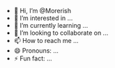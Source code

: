 - 👋 Hi, I’m @Morerish
- 👀 I’m interested in ...
- 🌱 I’m currently learning ...
- 💞️ I’m looking to collaborate on ...
- 📫 How to reach me ...
- 😄 Pronouns: ...
- ⚡ Fun fact: ...

<!---
Morerish/Morerish is a ✨ special ✨ repository because its `README.md` (this file) appears on your GitHub profile.
You can click the Preview link to take a look at your changes.
--->
